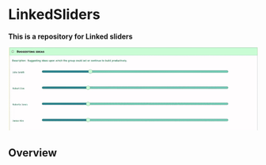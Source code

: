 # LinkedSliders
<B>This is a repository for Linked sliders </B>

![alt text](IMG/d96f0bb086707422ee4580b616af1fc8.gif "sliders")

<h2>Overview</h2>
